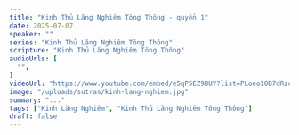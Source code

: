 ```yaml
---
title: "Kinh Thủ Lăng Nghiêm Tông Thông - quyển 1"
date: 2025-07-07
speaker: ""
series: "Kinh Thủ Lăng Nghiêm Tông Thông"
scripture: "Kinh Thủ Lăng Nghiêm Tông Thông"
audioUrls: [
  "",
]
videoUrl: "https://www.youtube.com/embed/e5qP5EZ9BUY?list=PLoeo1OB7dRzqZ1C1-pPW9js8iB5CpxGmE"
image: "/uploads/sutras/kinh-lang-nghiem.jpg"
summary: "..."
tags: ["Kinh Lăng Nghiêm", "Kinh Thủ Lăng Nghiêm Tông Thông"]
draft: false
---
```

